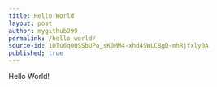 ```yaml
---
title: Hello World
layout: post
author: mygithub999
permalink: /hello-world/
source-id: 1DTu6qOQSSbUPo_sK0MM4-xhd4SWLC8gD-mhRjfxly0A
published: true
---
```

Hello World!

